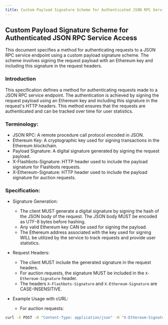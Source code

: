 ```yaml
---
title: Custom Payload Signature Scheme for Authenticated JSON RPC Service Access
---
```


## Custom Payload Signature Scheme for Authenticated JSON RPC Service Access

This document specifies a method for authenticating requests to a JSON RPC service endpoint using a custom payload signature scheme. The scheme involves signing the request payload with an Ethereum key and including this signature in the request headers.

### Introduction

This specification defines a method for authenticating requests made to a JSON RPC service endpoint. The authentication is achieved by signing the request payload using an Ethereum key and including this signature in the request's HTTP headers. This method ensures that the requests are authenticated and can be tracked over time for user statistics.

### Terminology:

- JSON RPC: A remote procedure call protocol encoded in JSON.
- Ethereum Key: A cryptographic key used for signing transactions in the Ethereum blockchain.
- Payload Signature: A digital signature generated by signing the request payload.
- X-Flashbots-Signature: HTTP header used to include the payload signature for Flashbots requests.
- X-Ethereum-Signature: HTTP header used to include the payload signature for auction requests.

### Specification:

- Signature Generation:

  - The client MUST generate a digital signature by signing the hash of the JSON body of the request. The JSON body MUST be encoded as UTF-8 bytes before hashing.
  - Any valid Ethereum key CAN be used for signing the payload.
  - The Ethereum address associated with the key used for signing WILL be utilized by the service to track requests and provide user statistics.

- Request Headers:

  - The client MUST include the generated signature in the request headers.
  - For auction requests, the signature MUST be included in the `X-Ethereum-Signature` header.
  - The headers `X-Flashbots-Signature` and `X-Ethereum-Signature` are CASE-INSENSITIVE.

- Example Usage with cURL:

  - For auction requests:

```bash
curl -X POST -H "Content-Type: application/json" -H "X-Ethereum-Signature: 0x1234:0xabcd" --data '{"jsonrpc":"2.0","method":"eth_sendBundle","params":[...],"id":1}' <https://api.example.com/v1/auction>
```
